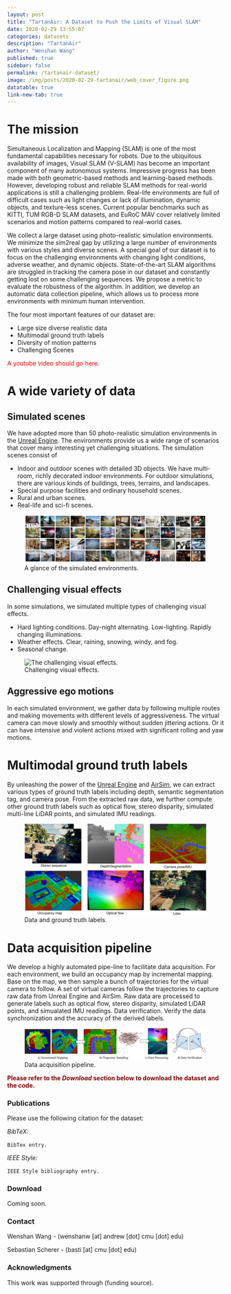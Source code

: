 ```yaml
---
layout: post
title: "TartanAir: A Dataset to Push the Limits of Visual SLAM"
date: 2020-02-29 13:55:07
categories: datasets
description: "TartanAir"
author: "Wenshan Wang"
published: true
sidebar: false
permalink: /tartanair-dataset/
image: /img/posts/2020-02-29-tartanair/web_cover_figure.png
datatable: true
link-new-tab: true
---
```


# The mission #

Simultaneous Localization and Mapping (SLAM) is one of the most fundamental capabilities necessary for robots. Due to the ubiquitous availability of images, Visual SLAM (V-SLAM) has become an important component of many autonomous systems. Impressive progress has been made with both geometric-based methods and learning-based methods. However, developing robust and reliable SLAM methods for real-world applications is still a challenging problem. Real-life environments are full of difficult cases such as light changes or lack of illumination, dynamic objects, and texture-less scenes. Current popular benchmarks such as KITTI, TUM RGB-D SLAM datasets, and EuRoC MAV cover relatively limited scenarios and motion patterns compared to real-world cases. 

We collect a large dataset using photo-realistic simulation environments. We minimize the sim2real gap by utilizing a large number of environments with various styles and diverse scenes. A special goal of our dataset is to focus on the challenging environments with changing light conditions, adverse weather, and dynamic objects. State-of-the-art SLAM algorithms are struggled in tracking the camera pose in our dataset and constantly getting lost on some challenging sequences. We propose a metric to evaluate the robustness of the algorithm. In addition, we develop an automatic data collection pipeline, which allows us to process more environments with minimum human intervention. 

The four most important features of our dataset are: 

- Large size diverse realistic data
- Multimodal ground truth labels
- Diversity of motion patterns
- Challenging Scenes

<span style="color:red"> A youtube video should go here. </span>

# A wide variety of data #

## Simulated scenes ##
We have adopted more than 50 photo-realistic simulation environments in the [Unreal Engine][UnrealEngine]. The environments provide us a wide range of scenarios that cover many interesting yet challenging situations. The simulation scenes consist of

[UnrealEngine]: https://www.unrealengine.com/

- Indoor and outdoor scenes with detailed 3D objects. We have multi-room, richly decorated indoor environments. For outdoor simulations, there are various kinds of buildings, trees, terrains, and landscapes.
- Special purpose facilities and ordinary household scenes.
- Rural and urban scenes.
- Real-life and sci-fi scenes.

<figure>
 <img src="/img/posts/2020-02-29-tartanair/environments.png" alt="Simulated environments" />
 <figcaption>
 A glance of the simulated environments.
 </figcaption>
</figure>

## Challenging visual effects ##
In some simulations, we simulated multiple types of challenging visual effects.

- Hard lighting conditions. Day-night alternating. Low-lighting. Rapidly changing illuminations.
- Weather effects. Clear, raining, snowing, windy, and fog.
- Seasonal change.

<figure>
 <img src="/img/posts/2020-02-29-tartanair/visual_effects.png" alt="The challenging visual effects." />
 <figcaption>
 Challenging visual effects.
 </figcaption>
</figure>

## Aggressive ego motions ##

In each simulated environment, we gather data by following multiple routes and making movements with different levels of aggressiveness. The virtual camera can move slowly and smoothly without sudden jittering actions. Or it can have intensive and violent actions mixed with significant rolling and yaw motions.


# Multimodal ground truth labels #

By unleashing the power of the [Unreal Engine][UnrealEngine] and [AirSim][AirSimSite], we can extract various types of ground truth labels including depth, semantic segmentation tag, and camera pose. From the extracted raw data, we further compute other ground truth labels such as optical flow, stereo disparity, simulated multi-line LiDAR points, and simulated IMU readings.

[AirSimSite]: https://github.com/microsoft/AirSim

<figure>
 <img src="/img/posts/2020-02-29-tartanair/multimodal_data.png" alt="Data and ground truth labels." />
 <figcaption>
 Data and ground truth labels.
 </figcaption>
</figure>

# Data acquisition pipeline #

We develop a highly automated pipe-line to facilitate data acquisition. For each environment, we build an occupancy map by incremental mapping. Base on the map, we then sample a bunch of trajectories for the virtual camera to follow. A set of virtual cameras follow the trajectories to capture raw data from Unreal Engine and AirSim. Raw data are processed to generate labels such as optical flow, stereo disparity, simulated LiDAR points, and simualated IMU readings. Data verification. Verify the data synchronization and the accuracy of the derived labels.

<figure>
 <img src="/img/posts/2020-02-29-tartanair/pipeline.png" alt="Data acquisition pipeline." />
 <figcaption>
 Data acquisition pipeline.
 </figcaption>
</figure>

**<span style="color: #800000;">Please refer to the *Download* section below to download the dataset and the code.</span>**

### Publications

Please use the following citation for the dataset: 

*BibTeX:* 

```
BibTex entry.
```

*IEEE Style:* 

```
IEEE Style bibliography entry.
```

### Download

Coming soon.

### Contact

Wenshan Wang - (wenshanw [at] andrew [dot] cmu [dot] edu) 

Sebastian Scherer - (basti [at] cmu [dot] edu)

### Acknowledgments 

This work was supported through (funding source).
